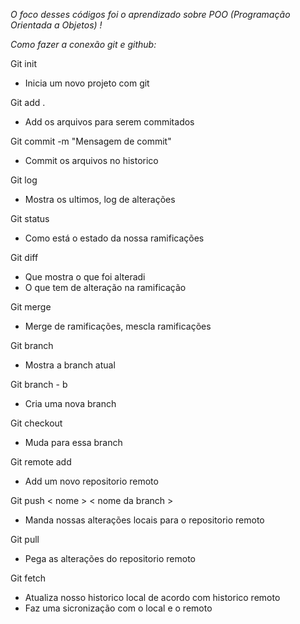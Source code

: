 *O foco desses códigos foi o aprendizado sobre POO (Programação Orientada a Objetos) !*

*Como fazer a conexão git e github:*

Git init
 - Inicia um novo projeto com git

Git add .
 - Add os arquivos para serem commitados

Git commit -m "Mensagem de commit"
 - Commit os arquivos no historico

Git log
 - Mostra os ultimos, log de alterações
   
Git status
 - Como está o estado da nossa ramificações

Git diff
 - Que mostra o que foi alteradi
 - O que tem de alteração na ramificação

Git merge
 - Merge de ramificações, mescla ramificações

Git branch
 - Mostra a branch atual

Git branch - b <Nome da branch>
 - Cria uma nova branch

Git checkout <Nome da branch>
- Muda para essa branch

Git remote add <nome> <url>
 - Add um novo repositorio remoto

Git push < nome > < nome da branch >
 - Manda nossas alterações locais para o repositorio remoto

Git pull <nome> <nome-da-branch>
  - Pega as alterações do repositorio remoto

Git fetch
  - Atualiza nosso historico local de acordo com historico remoto
  - Faz uma sicronização com o local e o remoto
